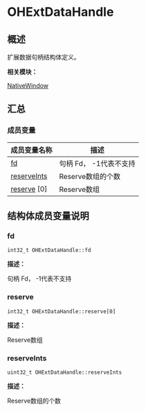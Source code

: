 # OHExtDataHandle


## 概述

扩展数据句柄结构体定义。

**相关模块：**

[NativeWindow](_native_window.md)


## 汇总


### 成员变量

  | 成员变量名称 | 描述 | 
| -------- | -------- |
| [fd](#fd) | 句柄 Fd， -1代表不支持 | 
| [reserveInts](#reserveints) | Reserve数组的个数 | 
| [reserve](#reserve) [0] | Reserve数组 | 


## 结构体成员变量说明


### fd

  
```
int32_t OHExtDataHandle::fd
```

**描述：**

句柄 Fd， -1代表不支持


### reserve

  
```
int32_t OHExtDataHandle::reserve[0]
```

**描述：**

Reserve数组


### reserveInts

  
```
uint32_t OHExtDataHandle::reserveInts
```

**描述：**

Reserve数组的个数
